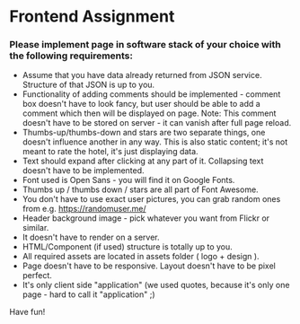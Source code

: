 # Frontend Assignment

### Please implement page in software stack of your choice with the following requirements:

* Assume that you have data already returned from JSON service. Structure of that JSON is up to you.
* Functionality of adding comments should be implemented - comment box doesn't have to look fancy, but user should be able to add a comment which then will be displayed on page. Note: This comment doesn't have to be stored on server - it can vanish after full page reload. 
* Thumbs-up/thumbs-down and stars are two separate things, one doesn't influence another in any way. This is also static content; it's not meant to rate the hotel, it's just displaying data. 
* Text should expand after clicking at any part of it. Collapsing text doesn't have to be implemented. 
* Font used is Open Sans - you will find it on Google Fonts.
* Thumbs up / thumbs down / stars are all part of Font Awesome.
* You don't have to use exact user pictures, you can grab random ones from e.g. https://randomuser.me/
* Header background image - pick whatever you want from Flickr or similar.
* It doesn't have to render on a server.
* HTML/Component (if used) structure is totally up to you.
* All required assets are located in assets folder ( logo + design ).
* Page doesn't have to be responsive. Layout doesn't have to be pixel perfect.
* It's only client side "application" (we used quotes, because it's only one page - hard to call it "application" ;)

Have fun!
